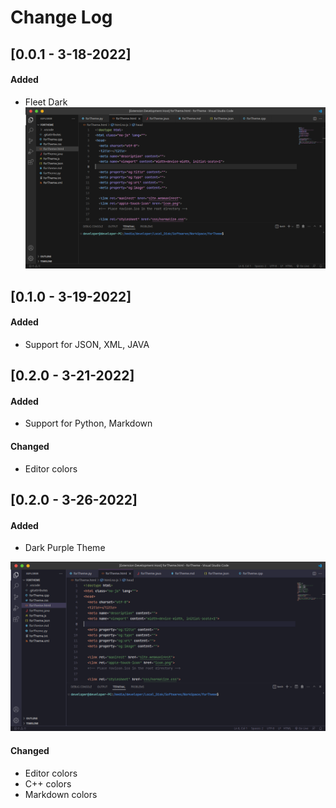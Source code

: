 # Change Log

## [0.0.1 - 3-18-2022]

#### Added
- Fleet Dark
![Preview 1](preview/preview_fleet_dark.png)

## [0.1.0 - 3-19-2022]

#### Added
- Support for JSON, XML, JAVA

## [0.2.0 - 3-21-2022]

#### Added
- Support for Python, Markdown

#### Changed
- Editor colors

## [0.2.0 - 3-26-2022]

#### Added
- Dark Purple Theme

![Preview 1](preview/preview_dark_purple.png)

#### Changed
- Editor colors
- C++ colors
- Markdown colors


